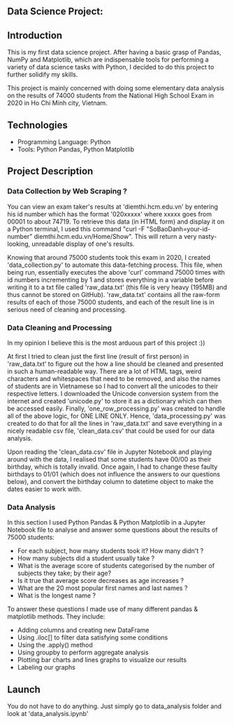 ## Data Science Project: 


## Introduction
This is my first data science project. After having a basic grasp of Pandas, NumPy and Matplotlib, which are indispensable tools for performing a variety of data science tasks with Python, I decided to do this project to further solidify my skills.

This project is mainly concerned with doing some elementary data analysis on the results of 74000 students from the National High School Exam in 2020 in Ho Chi Minh city, Vietnam.

## Technologies
- Programming Language: Python
- Tools: Python Pandas, Python Matplotlib

## Project Description

### Data Collection by Web Scraping ?

You can view an exam taker's results at 'diemthi.hcm.edu.vn' by entering his id number which has the format '020xxxxx' where xxxxx goes from 00001 to about 74719. To retrieve this data (in HTML form) and display it on a Python terminal, I used this command "curl -F "SoBaoDanh=your-id-number" diemthi.hcm.edu.vn/Home/Show". This will return a very nasty-looking, unreadable display of one's results. 

Knowing that around 75000 students took this exam in 2020, I created 'data_collection.py' to automate this data-fetching process. This file, when being run, essentially executes the above 'curl' command 75000 times with id numbers incrementing by 1 and stores everything in a variable before writing it to a txt file called 'raw_data.txt' (this file is very heavy (195MB) and thus cannot be stored on GitHub). 'raw_data.txt' contains all the raw-form results of each of those 75000 students, and each of the result line is in serious need of cleaning and processing.

### Data Cleaning and Processing

In my opinion I believe this is the most arduous part of this project :))

At first I tried to clean just the first line (result of first person) in 'raw_data.txt' to figure out the how a line should be cleaned and presented in such a human-readable way. There are a lot of HTML tags, weird characters and whitespaces that need to be removed, and also the names of students are in Vietnamese so I had to convert all the unicodes to their respective letters. I downloaded the Unicode conversion system from the internet and created 'unicode.py' to store it as a dictionary which can then be accessed easily. Finally, 'one_row_processing.py' was created to handle all of the above logic, for ONE LINE ONLY. Hence, 'data_processing.py' was created to do that for all the lines in 'raw_data.txt' and save everything in a nicely readable csv file, 'clean_data.csv' that could be used for our data analysis.

Upon reading the 'clean_data.csv' file in Jupyter Notebook and playing around with the data, I realised that some students have 00/00 as their birthday, which is totally invalid. Once again, I had to change these faulty birthdays to 01/01 (which does not influence the answers to our questions below), and convert the birthday column to datetime object to make the dates easier to work with.

### Data Analysis

In this section I used Python Pandas & Python Matplotlib in a Jupyter Notebook file to analyse and answer some questions about the results of 75000 students:

- For each subject, how many students took it? How many didn't ?
- How many subjects did a student usually take ?
- What is the average score of students categorised by the number of subjects they take; by their age?
- Is it true that average score decreases as age increases ?
- What are the 20 most popular first names and last names ?
- What is the longest name ?

To answer these questions I made use of many different pandas & matplotlib methods. They include:

- Adding columns and creating new DataFrame
- Using .iloc[] to filter data satisfying some conditions
- Using the .apply() method
- Using groupby to perform aggregate analysis
- Plotting bar charts and lines graphs to visualize our results
- Labeling our graphs

## Launch

You do not have to do anything. Just simply go to data_analysis folder and look at 'data_analysis.ipynb'
